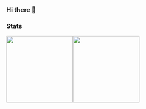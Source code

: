 ### Hi there 👋

<h3 style="text: center; width: 100%;">Stats</h3>
<div style="display: flex; width: 100%; align-items: stretch;">
  <a href="https://github.com/phl23">
    <img height="175" style="" src="https://github-readme-stats-eight-cyan-30.vercel.app/api?username=phl23&show_icons=true&theme=vision-friendly-dark&show=prs_merged_percentage" />
  </a>
  <a href="https://github.com/phl23">
    <img height="175" src="https://github-readme-stats-eight-cyan-30.vercel.app/api/top-langs/?username=phl23&theme=vision-friendly-dark&layout=compact&count_private=true&exclude_repo=phl23,github-readme-stats,Branson-Technik&hide=html&langs_count=8" />
  </a>
</div>

<!--
**phl23/phl23** is a ✨ _special_ ✨ repository because its `README.md` (this file) appears on your GitHub profile.

Here are some ideas to get you started:

- 🔭 I’m currently working on ...
- 🌱 I’m currently learning ...
- 👯 I’m looking to collaborate on ...
- 🤔 I’m looking for help with ...
- 💬 Ask me about ...
- 📫 How to reach me: ...
- 😄 Pronouns: ...
- ⚡ Fun fact: ...
-->
